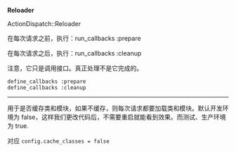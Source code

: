 **Reloader**

ActionDispatch::Reloader 

在每次请求之前，执行：run_callbacks :prepare

在每次请求之后，执行：run_callbacks :cleanup

注意，它只是调用接口。真正处理不是它完成的。

```
define_callbacks :prepare
define_callbacks :cleanup
```

---

用于是否缓存类和模块，如果不缓存，则每次请求都要加载类和模块。默认开发环境为 false，这样我们更改代码后，不需要重启就能看到效果。而测试、生产环境为 true.

对应 `config.cache_classes = false`

